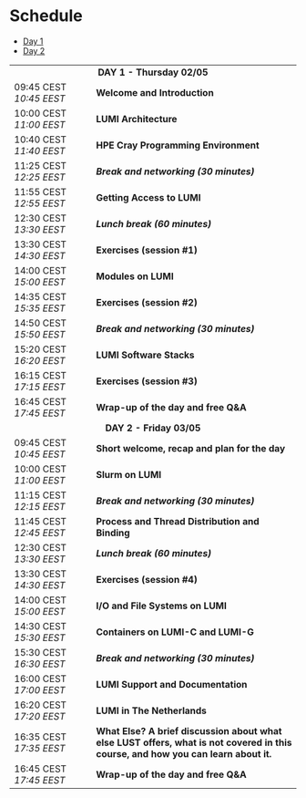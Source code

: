 # Schedule

<ul>
    <li><a href="#Day1">Day 1</a>
    <li><a href="#Day2">Day 2</a>
</ul>

<table style="text-align: left;">
<tbody>
<!--
DAY 1
-->
    <tr>
        <td colspan="2" align="center">
            <a name="Day1"><b>DAY 1 - Thursday 02/05</b></a>
        </td>
    </tr>
    <tr>
        <td style="width:8em">
            09:45 CEST
            <br/><em>10:45 EEST</em>
        </td>
        <td><b>Welcome and Introduction</b>
        <!--<br/><em>Presenters: Kurt Lust (LUST) and Jørn Dietze (LUST)</em>-->
        </td>
    </tr>
    <tr>
        <td>
            10:00 CEST
            <br/><em>11:00 EEST</em>
        </td>
        <td><b>LUMI Architecture</b>
        <!--<em>Presenter: Kurt Lust (LUST)</em>-->
        </td>
    </tr>
    <tr>
        <td>
            10:40 CEST
            <br/><em>11:40 EEST</em>
        </td>
        <td><b>HPE Cray Programming Environment</b>
        <!--<em>Presenter: Kurt Lust (LUST)</em>-->
        </td>
    </tr>
    <tr>
        <td>
            11:25 CEST
            <br/><em>12:25 EEST</em>
        </td>
        <td><b><em>Break and networking (30 minutes)</em></b>
        </td>
    </tr>
    <tr>
        <td>
            11:55 CEST
            <br/><em>12:55 EEST</em>
        </td>
        <td><b>Getting Access to LUMI</b>
        <!--<em>Presenter: Kurt Lust (LUST)</em>-->
        </td>
    </tr>
    <tr>
        <td>
            12:30 CEST
            <br/><em>13:30 EEST</em>
        </td>
        <td><b><em>Lunch break (60 minutes)</em></b>
        </td>
    </tr>
    <tr>
        <td>
            13:30 CEST
            <br/><em>14:30 EEST</em>
        </td>
        <td><b>Exercises (session #1)</b>
        </td>
    </tr>
    <tr>
        <td>
            14:00 CEST
            <br/><em>15:00 EEST</em>
        </td>
        <td><b>Modules on LUMI</b>
        <!--<em>Presenter: Kurt Lust (LUST)</em>-->
        </td>
    </tr>
    <tr>
        <td>
            14:35 CEST
            <br/><em>15:35 EEST</em>
        </td>
        <td><b>Exercises (session #2)</b>
        </td>
    </tr>
    <tr>
        <td>
            14:50 CEST
            <br/><em>15:50 EEST</em>
        </td>
        <td><b><em>Break and networking (30 minutes)</em></b>
        </td>
    </tr>
    <tr>
        <td>
            15:20 CEST
            <br/><em>16:20 EEST</em>
        </td>
        <td><b>LUMI Software Stacks</b>
        <!--<em>Presenter: Kurt Lust (LUST)</em>-->
        </td>
    </tr>
    <tr>
        <td>
            16:15 CEST
            <br/><em>17:15 EEST</em>
        </td>
        <td><b>Exercises (session #3)</b>
        </td>
    </tr>
    <tr>
        <td>
            16:45 CEST
            <br/><em>17:45 EEST</em>
        </td>
        <td><b>Wrap-up of the day and free Q&A</b> 
        </td>
    </tr>
<!--
DAY 2
-->
    <tr>
        <td colspan="2" align="center">
            <a name="Day2"><b>DAY 2 - Friday 03/05</b></a>
        </td>
    </tr>
    <tr>
        <td style="width:8em">
            09:45 CEST
            <br/><em>10:45 EEST</em>
        </td>
        <td><b>Short welcome, recap and plan for the day</b>
        <!--<br/><em>Presenters: Kurt Lust (LUST) and Jørn Dietze (LUST)</em>-->
        </td>
    </tr>
    <tr>
        <td>
            10:00 CEST
            <br/><em>11:00 EEST</em>
        </td>
        <td><b>Slurm on LUMI</b>
        <!--<em>Presenter: Kurt Lust (LUST)</em>-->
        </td>
    </tr>
    <tr>
        <td>
            11:15 CEST
            <br/><em>12:15 EEST</em>
        </td>
        <td><b><em>Break and networking (30 minutes)</em></b>
        </td>
    </tr>
    <tr>
        <td>
            11:45 CEST
            <br/><em>12:45 EEST</em>
        </td>
        <td><b>Process and Thread Distribution and Binding</b>
        <!--<em>Presenter: Kurt Lust (LUST)</em>-->
        </td>
    </tr>
    <tr>
        <td>
            12:30 CEST
            <br/><em>13:30 EEST</em>
        </td>
        <td><b><em>Lunch break (60 minutes)</em></b>
        </td>
    </tr>
    <tr>
        <td>
            13:30 CEST
            <br/><em>14:30 EEST</em>
        </td>
        <td><b>Exercises (session #4)</b>
        </td>
    </tr>
    <tr>
        <td>
            14:00 CEST
            <br/><em>15:00 EEST</em>
        </td>
        <td><b>I/O and File Systems on LUMI</b>
        <!--<em>Presenter: Kurt Lust (LUST)</em>-->
        </td>
    </tr>
    <tr>
        <td>
            14:30 CEST
            <br/><em>15:30 EEST</em>
        </td>
        <td><b>Containers on LUMI-C and LUMI-G</b>
        <!--<em>Presenter: Kurt Lust (LUST)</em>-->
        </td>
    </tr>
    <tr>
        <td>
            15:30 CEST
            <br/><em>16:30 EEST</em>
        </td>
        <td><b><em>Break and networking (30 minutes)</em></b>
        </td>
    </tr>
    <tr>
        <td>
            16:00 CEST
            <br/><em>17:00 EEST</em>
        </td>
        <td><b>LUMI Support and Documentation</b>
        <!--<em>Presenter: Kurt Lust (LUST)</em>-->
        </td>
    </tr>
    <tr>
        <td>
            16:20 CEST
            <br/><em>17:20 EEST</em>
        </td>
        <td><b>LUMI in The Netherlands</b>
        <!--<em>Presenter: Henk Dreuning (Surf and LUST)</em>-->
        </td>
    </tr>
    <tr>
        <td>
            16:35 CEST
            <br/><em>17:35 EEST</em>
        </td>
        <td><b>What Else?
        A brief discussion about what else LUST offers, what is not covered in this course,
        and how you can learn about it.</b>
        <!--<em>Presenter: Kurt Lust (LUST)</em>-->
        </td>
    </tr>
    <tr>
        <td>
            16:45 CEST
            <br/><em>17:45 EEST</em>
        </td>
        <td><b>Wrap-up of the day and free Q&A</b> 
        </td>
    </tr>
</tbody>
</table>

